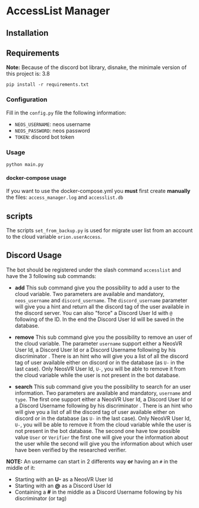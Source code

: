 # AccessList Manager

## Installation

## Requirements

**Note:** Because of the discord bot library, disnake, the minimale version
of this project is: 3.8

```
pip install -r requirements.txt
```

### Configuration

Fill in the `config.py` file the following information:
- `NEOS_USERNAME`: neos username
- `NEOS_PASSWORD`: neos password
- `TOKEN`: discord bot token

### Usage

```
python main.py
```

#### docker-compose usage

If you want to use the docker-compose.yml you **must** first create **manually**
the files: `access_manager.log` and `accesslist.db`

## scripts

The scripts `set_from_backup.py` is used for migrate user list from an account
to the cloud variable `orion.userAccess`.

## Discord Usage

The bot should be registered under the slash command `accesslist` and have the 3 following sub commands:

- **add** This sub command give you the possibility to add a user to the cloud variable. Two parameters are available and mandatory, `neos_username` and `discord_username`. The `discord_username` parameter will give you a hint and return all the discord tag of the user available in the discord server. You can also "force" a Discord User Id with `@` following of the ID. In the end the Discord User Id will be saved in the database.

- **remove** This sub command give you the possibility to  remove an user of the cloud variable. The parameter `username` support either a NeosVR User Id, a Discord User Id or a Discord Username following by his discriminator .  There is an hint who will give you a list of all the discord tag of user available either on discord or in the database (as `U-` in the last case). Only NeosVR User Id, `U-`, you will be able to remove it from the cloud variable while the user is not present in the bot database.

- **search** This sub command give you the possibility to search for an user information. Two parameters are available and mandatory, `username` and `type`. 
  The first one support either a NeosVR User Id, a Discord User Id or a Discord Username following by his discriminator .  There is an hint who will give you a list of all the discord tag of user available either on discord or in the database (as `U-` in the last case).  Only NeosVR User Id, `U-`, you will be able to remove it from the cloud variable while the user is not present in the bot database.
  The second one have tow possible value `User` or `Verifier` the first one will give your the information about the user while the second will give you the information about which user have been verified by the researched verifier.

**NOTE:** An username can start in 2 differents way **or** having an `#` in the middle of it:
- Starting with an **U-** as a NeosVR User Id
- Starting with an **@** as a Discord User Id
- Containing a **#** in the middle as a Discord Username following by his discriminator (or tag)
